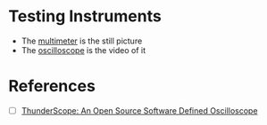 # Testing Instruments

- The [multimeter](multimeter) is the still picture
- The [oscilloscope](oscilloscope) is the video of it

# References

- [ ] [ThunderScope: An Open Source Software Defined Oscilloscope](https://hackaday.io/project/180090-thunderscope)
